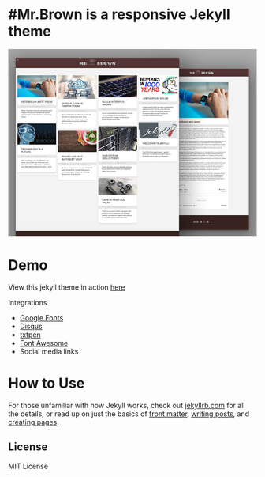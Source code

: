 #Mr.Brown is a responsive Jekyll theme
=========================

![](assets/images/mr.brown.jpg)

# Demo
View this jekyll theme in action [here](http://artemsheludko.pw/mr-brown/)

Integrations
  - [Google Fonts](https://fonts.google.com/)
  - [Disqus](https://disqus.com/)
  - [txtpen](https://txtpen.com/)
  - [Font Awesome](http://fontawesome.io/)
  - Social media links

# How to Use

  For those unfamiliar with how Jekyll works, check out [jekyllrb.com](https://jekyllrb.com/) for all the details,
  or read up on just the basics of [front matter](https://jekyllrb.com/docs/frontmatter/), [writing posts](https://jekyllrb.com/docs/posts/),
  and [creating pages](https://jekyllrb.com/docs/pages/).

## License

MIT License
